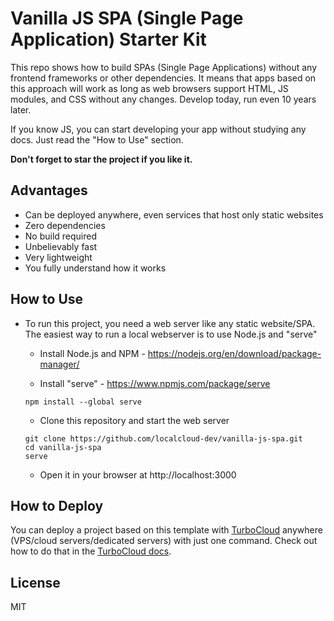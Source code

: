 # Vanilla JS SPA (Single Page Application) Starter Kit

This repo shows how to build SPAs (Single Page Applications) without any frontend frameworks or other dependencies. It means that apps based on this approach will work as long as web browsers support HTML, JS modules, and CSS without any changes. Develop today, run even 10 years later.

If you know JS, you can start developing your app without studying any docs. Just read the "How to Use" section.

**Don't forget to star the project if you like it.**

## Advantages

- Can be deployed anywhere, even services that host only static websites
- Zero dependencies
- No build required
- Unbelievably fast
- Very lightweight
- You fully understand how it works

## How to Use

- To run this project, you need a web server like any static website/SPA. The easiest way to run a local webserver is to use Node.js and "serve"
    - Install Node.js and NPM - https://nodejs.org/en/download/package-manager/

    - Install "serve" - https://www.npmjs.com/package/serve
    ```
    npm install --global serve
    ```

    - Clone this repository and start the web server
    ```
    git clone https://github.com/localcloud-dev/vanilla-js-spa.git
    cd vanilla-js-spa
    serve
    ```

    - Open it in your browser at http://localhost:3000

## How to Deploy

You can deploy a project based on this template with [TurboCloud](https://github.com/localcloud-dev/turbo-cloud) anywhere (VPS/cloud servers/dedicated servers) with just one command. Check out how to do that in the [TurboCloud docs](https://github.com/localcloud-dev/turbo-cloud?tab=readme-ov-file#how-to-deploy-static-websites).

## License

MIT